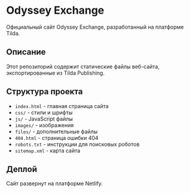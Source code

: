 # Odyssey Exchange

Официальный сайт Odyssey Exchange, разработанный на платформе Tilda.

## Описание

Этот репозиторий содержит статические файлы веб-сайта, экспортированные из Tilda Publishing.

## Структура проекта

- `index.html` - главная страница сайта
- `css/` - стили и шрифты
- `js/` - JavaScript файлы
- `images/` - изображения
- `files/` - дополнительные файлы
- `404.html` - страница ошибки 404
- `robots.txt` - инструкции для поисковых роботов
- `sitemap.xml` - карта сайта

## Деплой

Сайт развернут на платформе Netlify.
